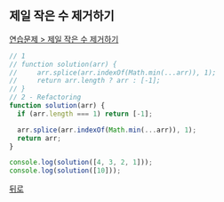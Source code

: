 ## 제일 작은 수 제거하기

[연습문제 > 제일 작은 수 제거하기](https://programmers.co.kr/learn/courses/30/lessons/12935)

```js
// 1
// function solution(arr) {
//     arr.splice(arr.indexOf(Math.min(...arr)), 1);
//     return arr.length ? arr : [-1];
// }
// 2 - Refactoring
function solution(arr) {
  if (arr.length === 1) return [-1];

  arr.splice(arr.indexOf(Math.min(...arr)), 1);
  return arr;
}

console.log(solution([4, 3, 2, 1]));
console.log(solution([10]));
```

[뒤로](https://github.com/SeongYongLee/TIL/tree/main/Algorithm/Programmers)
